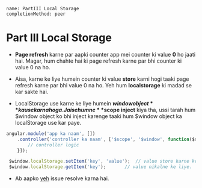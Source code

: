 ```ngMeta
name: PartIII Local Storage
completionMethod: peer
```
# Part III Local Storage

- **Page refresh** karne par aapki counter app mei counter ki value **0** ho jaati hai. Magar, hum chahte hai ki page refresh karne par bhi counter ki value 0 na ho.

- Aisa, karne ke liye humein counter ki value **store** karni hogi taaki page refresh karne par bhi value 0 na ho. Yeh hum **localstorage** ki madad se kar sakte hai.


- LocalStorage use karne ke liye humein **$window object** ka use karna hoga. Jaise humne **$scope inject** kiya tha, ussi tarah hum $window object ko bhi inject karenge taaki hum $window object ka localStorage use kar paye.

```javascript
angular.module('app ka naam', [])
	.controller('controller ka naam', ['$scope', '$window', function($scope, $window) {
		// controller logic
	}]);

 $window.localStorage.setItem('key', 'value'); 	// value store karne ke liye.
 $window.localStorage.getItem('key');		// value nikalne ke liye.
```


- Ab aapko [yeh](https://github.com/vidur149/angular-stopwatch/issues/3) issue resolve karna hai.
